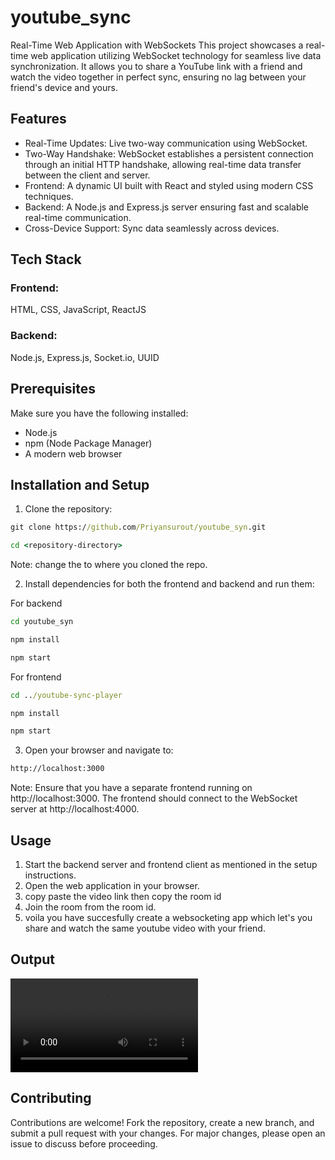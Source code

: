 # youtube_sync
Real-Time Web Application with WebSockets
This project showcases a real-time web application utilizing WebSocket technology for seamless live data synchronization. It allows you to share a YouTube link with a friend and watch the video together in perfect sync, ensuring no lag between your friend's device and yours.

## Features

- Real-Time Updates: Live two-way communication using WebSocket.
- Two-Way Handshake: WebSocket establishes a persistent connection through an initial HTTP handshake, allowing real-time data transfer between the client and server.
- Frontend: A dynamic UI built with React and styled using modern CSS techniques.
- Backend: A Node.js and Express.js server ensuring fast and scalable real-time communication.
- Cross-Device Support: Sync data seamlessly across devices.

## Tech Stack
### Frontend:

HTML, CSS, JavaScript, ReactJS

### Backend:

Node.js, Express.js, Socket.io, UUID

## Prerequisites
Make sure you have the following installed:

- Node.js
- npm (Node Package Manager)
- A modern web browser

## Installation and Setup
1. Clone the repository:
```cmd
git clone https://github.com/Priyansurout/youtube_syn.git
```
```cmd
cd <repository-directory>
```
Note: change the <repository-directory> to where you cloned the repo.

2. Install dependencies for both the frontend and backend and run them:

For backend
```cmd
cd youtube_syn

npm install

npm start
```

For frontend
```cmd
cd ../youtube-sync-player

npm install

npm start
```
3. Open your browser and navigate to:

```cmd 
http://localhost:3000
```

Note: Ensure that you have a separate frontend running on http://localhost:3000. The frontend should connect to the WebSocket server at http://localhost:4000.

## Usage

1. Start the backend server and frontend client as mentioned in the setup instructions.
2. Open the web application in your browser.
3. copy paste the video link then copy the room id
4. Join the room from the room id.
5. voila you have succesfully create a websocketing app which let's you share and watch the same youtube video with your friend.

## Output

<video controls src="youtube-sync-player/public/Output.mp4" title="Output"></video>

## Contributing

Contributions are welcome! Fork the repository, create a new branch, and submit a pull request with your changes. For major changes, please open an issue to discuss before proceeding.